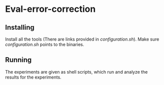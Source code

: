 # Eval-error-correction

## Installing

Install all the tools (There are links provided in *configuration.sh*).
Make sure *configuration.sh* points to the binaries.

## Running

The experiments are given as shell scripts, which run and analyze the results for the experiments.

